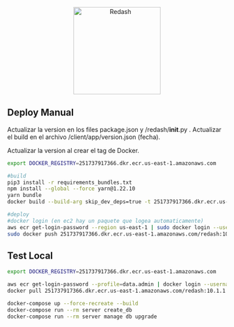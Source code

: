 <p align="center">
  <img title="Redash" src='https://redash.io/assets/images/logo.png' width="200px"/>
</p>

## Deploy Manual

Actualizar la version en los files package.json y /redash/__init__.py . Actualizar el build en el archivo /client/app/version.json (fecha).

Actualizar la version al crear el tag de Docker.

```bash
export DOCKER_REGISTRY=251737917366.dkr.ecr.us-east-1.amazonaws.com

#build
pip3 install -r requirements_bundles.txt
npm install --global --force yarn@1.22.10
yarn bundle
docker build --build-arg skip_dev_deps=true -t 251737917366.dkr.ecr.us-east-1.amazonaws.com/redash:10.1.1 .

#deploy
#docker login (en ec2 hay un paquete que logea automaticamente)
aws ecr get-login-password --region us-east-1 | sudo docker login --username AWS --password-stdin $DOCKER_REGISTRY
sudo docker push 251737917366.dkr.ecr.us-east-1.amazonaws.com/redash:10.1.1
```

## Test Local

```bash
export DOCKER_REGISTRY=251737917366.dkr.ecr.us-east-1.amazonaws.com

aws ecr get-login-password --profile=data.admin | docker login --username AWS --password-stdin $DOCKER_REGISTRY
docker pull 251737917366.dkr.ecr.us-east-1.amazonaws.com/redash:10.1.1

docker-compose up --force-recreate --build
docker-compose run --rm server create_db
docker-compose run --rm server manage db upgrade
```